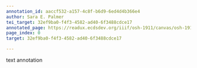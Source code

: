 ```yaml
---
annotation_id: aaccf532-a157-4c8f-b6d9-6ed4d4b366e4
author: Sara E. Palmer
tei_target: 32ef9ba0-f4f3-4582-ad40-6f3488cdce17
annotated_page: https://readux.ecdsdev.org/iiif/osh-1911/canvas/osh-1911_00000012.jpg
page_index: 0
target: 32ef9ba0-f4f3-4582-ad40-6f3488cdce17

---
```

<p>text annotation</p>